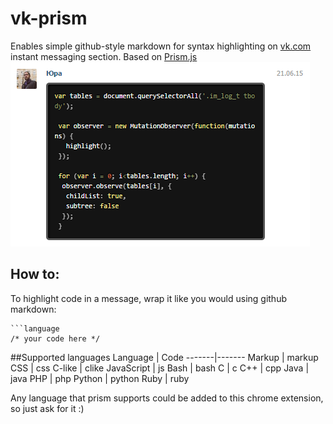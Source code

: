 # vk-prism
Enables simple github-style markdown for syntax highlighting on [vk.com](http://vk.com/) instant messaging section. Based on [Prism.js](http://prismjs.com/)
![vk-prism screenshot](https://raw.githubusercontent.com/filingroove/vk-prism/master/screenshot.png)

## How to:
To highlight code in a message, wrap it like you would using github markdown:

```
```language
/* your code here */
```


##Supported languages
Language | Code
-------|-------
Markup | markup
CSS | css
C-like | clike
JavaScript | js
Bash | bash
C | c
C++ | cpp 
Java | java
PHP | php
Python | python
Ruby | ruby

Any language that prism supports could be added to this chrome extension, so just ask for it :)